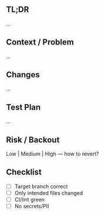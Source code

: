 ## TL;DR
…

## Context / Problem
…

## Changes
…

## Test Plan
…

## Risk / Backout
Low | Medium | High — how to revert?

## Checklist
- [ ] Target branch correct
- [ ] Only intended files changed
- [ ] CI/lint green
- [ ] No secrets/PII
